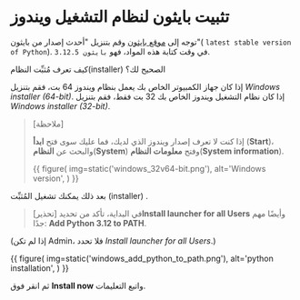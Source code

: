 # تثبيت بايثون لنظام التشغيل ويندوز

توجه إلى [موقع بايثون](https://www.python.org/downloads/) وقم بتنزيل "أحدث إصدار  من بايثون"( `latest stable version of Python`). في وقت كتابة هذه المواد، فهو `بايثون 3.12.5`.

كيف تعرف مُثبِّت النظام(installer) الصحيح لك؟

إذا كان جهاز الكمبيوتر الخاص بك يعمل بنظام ويندوز 64 بت، فقم بتنزيل *Windows installer (64-bit)*.
إذا كان نظام التشغيل ويندوز الخاص بك 32 بت فقط، فقم بتنزيل *Windows installer (32-bit)*.

> [ملاحظة]
>
> إذا كنت لا تعرف إصدار ويندوز الذي لديك، فما عليك سوى فتح **ابدأ** (**Start**)، والبحث عن **النظام**(**System**) وفتح **معلومات النظام**(**System information**).
>
> {{ figure(
    img=static('windows_32v64-bit.png'),
    alt='Windows version',
) }}

بعد ذلك يمكنك تشغيل  المُثبِّت (installer) .


> [تحذير]  في البداية، تأكد من تحديد**Install launcher for all Users** وأيضًا مهم جدًا: **Add Python 3.12 to PATH**.


(إذا لم تكن Admin، فلا تحدد *Install launcher for all Users*.)

{{ figure(
    img=static('windows_add_python_to_path.png'),
    alt='python installation',
 ) }}

ثم انقر فوق **Install now** واتبع التعليمات.

